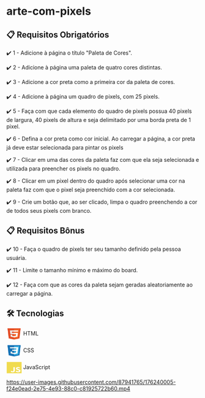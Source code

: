 # arte-com-pixels

## 📋 Requisitos Obrigatórios 

✔️ 1 - Adicione à página o título "Paleta de Cores".

✔️ 2 - Adicione à página uma paleta de quatro cores distintas.

✔️ 3 - Adicione a cor preta como a primeira cor da paleta de cores.

✔️ 4 - Adicione à página um quadro de pixels, com 25 pixels.

✔️ 5 - Faça com que cada elemento do quadro de pixels possua 40 pixels de largura, 40 pixels de altura e seja delimitado por uma borda preta de 1 pixel.

✔️ 6 - Defina a cor preta como cor inicial. Ao carregar a página, a cor preta já deve estar selecionada para pintar os pixels

✔️ 7 - Clicar em uma das cores da paleta faz com que ela seja selecionada e utilizada para preencher os pixels no quadro.

✔️ 8 - Clicar em um pixel dentro do quadro após selecionar uma cor na paleta faz com que o pixel seja preenchido com a cor selecionada.

✔️ 9 - Crie um botão que, ao ser clicado, limpa o quadro preenchendo a cor de todos seus pixels com branco.


## 📋 Requisitos Bônus

✔️ 10 - Faça o quadro de pixels ter seu tamanho definido pela pessoa usuária.

✔️ 11 - Limite o tamanho mínimo e máximo do board.

✔️ 12 - Faça com que as cores da paleta sejam geradas aleatoriamente ao carregar a página.

## 🛠 Tecnologias

 <img align="center" alt="Celi-HTML" height="30" width="40" src="https://raw.githubusercontent.com/devicons/devicon/master/icons/html5/html5-original.svg"> HTML

 <img align="center" alt="Celi-CSS" height="30" width="40" src="https://raw.githubusercontent.com/devicons/devicon/master/icons/css3/css3-original.svg"> CSS

 <img align="center" alt="Celi-Js" height="30" width="40" src="https://raw.githubusercontent.com/devicons/devicon/master/icons/javascript/javascript-plain.svg"> JavaScript


https://user-images.githubusercontent.com/87941765/176240005-f24e0ead-2e75-4e93-88c0-c81925722b60.mp4

